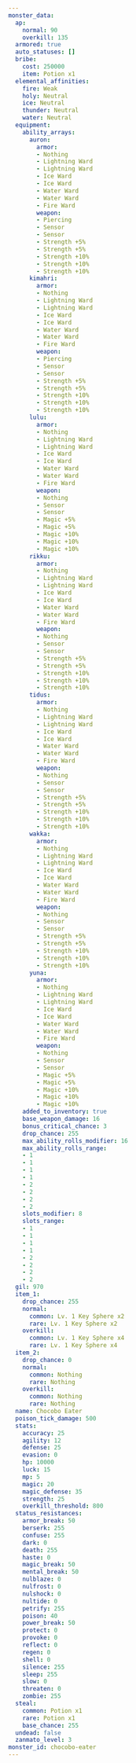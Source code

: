 ```yaml
---
monster_data:
  ap:
    normal: 90
    overkill: 135
  armored: true
  auto_statuses: []
  bribe:
    cost: 250000
    item: Potion x1
  elemental_affinities:
    fire: Weak
    holy: Neutral
    ice: Neutral
    thunder: Neutral
    water: Neutral
  equipment:
    ability_arrays:
      auron:
        armor:
        - Nothing
        - Lightning Ward
        - Lightning Ward
        - Ice Ward
        - Ice Ward
        - Water Ward
        - Water Ward
        - Fire Ward
        weapon:
        - Piercing
        - Sensor
        - Sensor
        - Strength +5%
        - Strength +5%
        - Strength +10%
        - Strength +10%
        - Strength +10%
      kimahri:
        armor:
        - Nothing
        - Lightning Ward
        - Lightning Ward
        - Ice Ward
        - Ice Ward
        - Water Ward
        - Water Ward
        - Fire Ward
        weapon:
        - Piercing
        - Sensor
        - Sensor
        - Strength +5%
        - Strength +5%
        - Strength +10%
        - Strength +10%
        - Strength +10%
      lulu:
        armor:
        - Nothing
        - Lightning Ward
        - Lightning Ward
        - Ice Ward
        - Ice Ward
        - Water Ward
        - Water Ward
        - Fire Ward
        weapon:
        - Nothing
        - Sensor
        - Sensor
        - Magic +5%
        - Magic +5%
        - Magic +10%
        - Magic +10%
        - Magic +10%
      rikku:
        armor:
        - Nothing
        - Lightning Ward
        - Lightning Ward
        - Ice Ward
        - Ice Ward
        - Water Ward
        - Water Ward
        - Fire Ward
        weapon:
        - Nothing
        - Sensor
        - Sensor
        - Strength +5%
        - Strength +5%
        - Strength +10%
        - Strength +10%
        - Strength +10%
      tidus:
        armor:
        - Nothing
        - Lightning Ward
        - Lightning Ward
        - Ice Ward
        - Ice Ward
        - Water Ward
        - Water Ward
        - Fire Ward
        weapon:
        - Nothing
        - Sensor
        - Sensor
        - Strength +5%
        - Strength +5%
        - Strength +10%
        - Strength +10%
        - Strength +10%
      wakka:
        armor:
        - Nothing
        - Lightning Ward
        - Lightning Ward
        - Ice Ward
        - Ice Ward
        - Water Ward
        - Water Ward
        - Fire Ward
        weapon:
        - Nothing
        - Sensor
        - Sensor
        - Strength +5%
        - Strength +5%
        - Strength +10%
        - Strength +10%
        - Strength +10%
      yuna:
        armor:
        - Nothing
        - Lightning Ward
        - Lightning Ward
        - Ice Ward
        - Ice Ward
        - Water Ward
        - Water Ward
        - Fire Ward
        weapon:
        - Nothing
        - Sensor
        - Sensor
        - Magic +5%
        - Magic +5%
        - Magic +10%
        - Magic +10%
        - Magic +10%
    added_to_inventory: true
    base_weapon_damage: 16
    bonus_critical_chance: 3
    drop_chance: 255
    max_ability_rolls_modifier: 16
    max_ability_rolls_range:
    - 1
    - 1
    - 1
    - 1
    - 2
    - 2
    - 2
    - 2
    slots_modifier: 8
    slots_range:
    - 1
    - 1
    - 1
    - 1
    - 2
    - 2
    - 2
    - 2
  gil: 970
  item_1:
    drop_chance: 255
    normal:
      common: Lv. 1 Key Sphere x2
      rare: Lv. 1 Key Sphere x2
    overkill:
      common: Lv. 1 Key Sphere x4
      rare: Lv. 1 Key Sphere x4
  item_2:
    drop_chance: 0
    normal:
      common: Nothing
      rare: Nothing
    overkill:
      common: Nothing
      rare: Nothing
  name: Chocobo Eater
  poison_tick_damage: 500
  stats:
    accuracy: 25
    agility: 12
    defense: 25
    evasion: 0
    hp: 10000
    luck: 15
    mp: 5
    magic: 20
    magic_defense: 35
    strength: 25
    overkill_threshold: 800
  status_resistances:
    armor_break: 50
    berserk: 255
    confuse: 255
    dark: 0
    death: 255
    haste: 0
    magic_break: 50
    mental_break: 50
    nulblaze: 0
    nulfrost: 0
    nulshock: 0
    nultide: 0
    petrify: 255
    poison: 40
    power_break: 50
    protect: 0
    provoke: 0
    reflect: 0
    regen: 0
    shell: 0
    silence: 255
    sleep: 255
    slow: 0
    threaten: 0
    zombie: 255
  steal:
    common: Potion x1
    rare: Potion x1
    base_chance: 255
  undead: false
  zanmato_level: 3
monster_id: chocobo-eater
---
```

